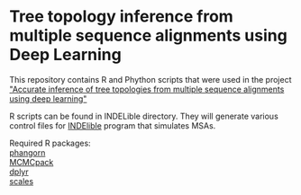 # Tree topology inference from multiple sequence alignments using Deep Learning

This repository contains R and Phython scripts that were used in the project ["Accurate inference of tree topologies from multiple sequence alignments using deep learning"](https://www.biorxiv.org/content/10.1101/559054v1) 

R scripts can be found in INDELible directory. They will generate various control files for [INDElible](http://abacus.gene.ucl.ac.uk/software/indelible/) program that simulates MSAs.  

Required R packages:  
[phangorn](https://cran.r-project.org/web/packages/phangorn/index.html)   
[MCMCpack](https://cran.r-project.org/web/packages/MCMCpack/index.html)  
[dplyr](https://cran.r-project.org/web/packages/dplyr/index.html)  
[scales](https://cran.r-project.org/web/packages/scales/index.html)  
